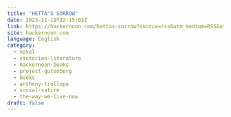 ```yaml
---
title: "HETTA'S SORROW"
date: 2023-11-19T22:15:02Z
link: https://hackernoon.com/hettas-sorrow?source=rss&utm_medium=RSS&utm_source=news.12bit.vn
site: hackernoon.com
language: English
category:
  - novel
  - victorian-literature
  - hackernoon-books
  - project-gutenberg
  - books
  - anthony-trollope
  - social-satire
  - the-way-we-live-now
draft: false
---
```

